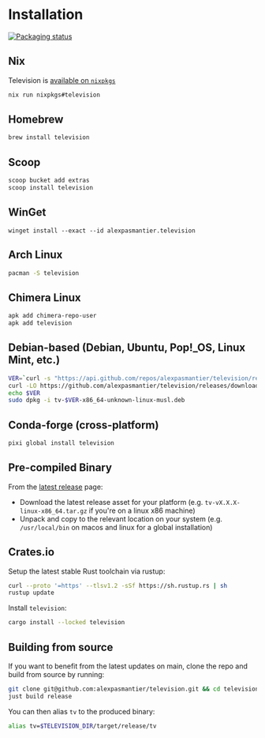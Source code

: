 # Installation

[![Packaging status](https://repology.org/badge/vertical-allrepos/television.svg)](https://repology.org/project/television/versions)

## Nix

Television is [available on `nixpkgs`](https://github.com/NixOS/nixpkgs/blob/master/pkgs/by-name/te/television/package.nix)

```bash
nix run nixpkgs#television
```

## Homebrew

```bash
brew install television
```

## Scoop

```bash
scoop bucket add extras
scoop install television
```

## WinGet

```pwsh
winget install --exact --id alexpasmantier.television
```

## Arch Linux

```bash
pacman -S television
```

## Chimera Linux

```bash
apk add chimera-repo-user
apk add television
```

## Debian-based (Debian, Ubuntu, Pop!\_OS, Linux Mint, etc.)

```bash
VER=`curl -s "https://api.github.com/repos/alexpasmantier/television/releases/latest" | grep '"tag_name":' | sed -E 's/.*"tag_name": "([^"]+)".*/\1/'`
curl -LO https://github.com/alexpasmantier/television/releases/download/$VER/tv-$VER-x86_64-unknown-linux-musl.deb
echo $VER
sudo dpkg -i tv-$VER-x86_64-unknown-linux-musl.deb
```

## Conda-forge (cross-platform)

```bash
pixi global install television
```

## Pre-compiled Binary

From the [latest release](https://github.com/alexpasmantier/television/releases/latest) page:

- Download the latest release asset for your platform (e.g. `tv-vX.X.X-linux-x86_64.tar.gz` if you're on a linux x86 machine)
- Unpack and copy to the relevant location on your system (e.g. `/usr/local/bin` on macos and linux for a global installation)

## Crates.io

Setup the latest stable Rust toolchain via rustup:

```bash
curl --proto '=https' --tlsv1.2 -sSf https://sh.rustup.rs | sh
rustup update
```

Install `television`:

```bash
cargo install --locked television
```

## Building from source

If you want to benefit from the latest updates on main, clone the repo and build from source by running:

```bash
git clone git@github.com:alexpasmantier/television.git && cd television
just build release
```

You can then alias `tv` to the produced binary:

```bash
alias tv=$TELEVISION_DIR/target/release/tv
```
